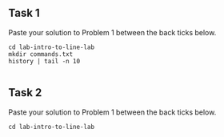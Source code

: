 ## Task 1

Paste your solution to Problem 1 between the back ticks below.

```
cd lab-intro-to-line-lab
mkdir commands.txt
history | tail -n 10


```

## Task 2

Paste your solution to Problem 1 between the back ticks below.

```
cd lab-intro-to-line-lab

```
